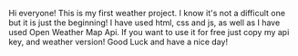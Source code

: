 Hi everyone! This is my first weather project. I know it's not a difficult one but it is just the beginning!
I have used html, css and js, as well as I have used Open Weather Map Api. If you want to use it for free just copy my api key, and weather version! Good Luck and have a nice day!
